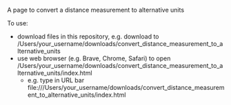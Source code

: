 A page to convert a distance measurement to alternative units

To use:
- download files in this repository, e.g. download to /Users/your_username/downloads/convert_distance_measurement_to_alternative_units
- use web browser (e.g. Brave, Chrome, Safari) to open  /Users/your_username/downloads/convert_distance_measurement_to_alternative_units/index.html
  - e.g. type in URL bar file:///Users/your_username/downloads/convert_distance_measurement_to_alternative_units/index.html
